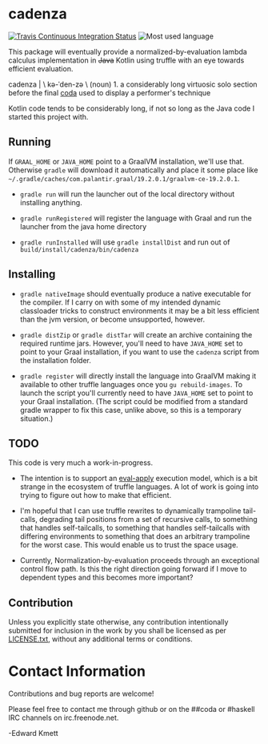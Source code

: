 # cadenza

[![Travis Continuous Integration Status][travis-img]][travis]
![Most used language][top-language-img]

This package will eventually provide a normalized-by-evaluation lambda calculus implementation in ~~Java~~ Kotlin using truffle with an eye towards efficient evaluation.

cadenza | \ kə-ˈden-zə \ (noun) 1. a considerably long virtuosic solo section before the final [coda](https://github.com/ekmett/coda) used to display a performer's technique

Kotlin code tends to be considerably long, if not so long as the Java code I started this project with.

## Running

If `GRAAL_HOME` or `JAVA_HOME` point to a GraalVM installation, we'll use that. Otherwise `gradle` will download it automatically and place it some place like `~/.gradle/caches/com.palantir.graal/19.2.0.1/graalvm-ce-19.2.0.1`.

* `gradle run` will run the launcher out of the local directory without installing anything.

* `gradle runRegistered` will register the language with Graal and run the launcher from the java home directory

* `gradle runInstalled` will use `gradle installDist` and run out of `build/install/cadenza/bin/cadenza`

## Installing

* `gradle nativeImage` should eventually produce a native executable for the compiler. If I carry on with some of my intended dynamic classloader tricks to construct environments it may be a bit less efficient than the jvm version, or become unsupported, however.

* `gradle distZip` or `gradle distTar` will create an archive containing the required runtime jars. However, you'll need to have `JAVA_HOME` set to point to your Graal installation, if you want to use the `cadenza` script from the installation folder.

* `gradle register` will directly install the language into GraalVM making it available to other truffle languages once you `gu rebuild-images`. To launch the script you'll currently need to have `JAVA_HOME` set to point to your Graal installation. (The script could be modified from a standard gradle wrapper to fix this case, unlike above, so this is a temporary situation.)

## TODO

This code is very much a work-in-progress.

* The intention is to support an [eval-apply](https://www.microsoft.com/en-us/research/publication/make-fast-curry-pushenter-vs-evalapply/) execution model, which is a bit strange in the ecosystem of truffle languages. A lot of work is going into trying to figure out how to make that efficient.

* I'm hopeful that I can use truffle rewrites to dynamically trampoline tail-calls, degrading tail positions from a set of recursive calls, to something that handles self-tailcalls, to something that handles self-tailcalls with differing environments to something that does an arbitrary trampoline for the worst case. This would enable us to trust the space usage.

* Currently, Normalization-by-evaluation proceeds through an exceptional control flow path. Is this the right direction going forward if I move to dependent types and this becomes more important?

## Contribution


Unless you explicitly state otherwise, any contribution intentionally submitted
for inclusion in the work by you shall be licensed as per [LICENSE.txt][license], without any
additional terms or conditions.

Contact Information
===================

Contributions and bug reports are welcome!

Please feel free to contact me through github or on the ##coda or #haskell IRC channels on irc.freenode.net.

-Edward Kmett

 [graalvm]: https://www.graalvm.org/downloads
 [travis]: http://travis-ci.org/ekmett/cadenza
 [travis-img]: https://secure.travis-ci.org/ekmett/cadenza.png?branch=master
 [top-language-img]: https://img.shields.io/github/languages/top/ekmett/cadenza
 [license]: https://raw.githubusercontent.com/ekmett/cadenza/master/LICENSE.txt
